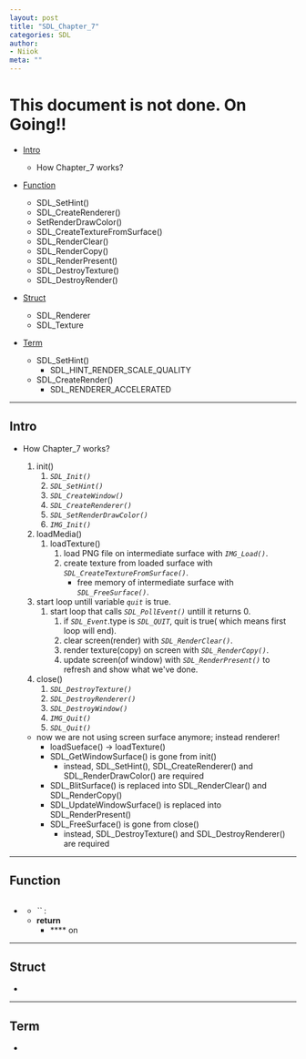 ```yaml
---
layout: post
title: "SDL_Chapter_7"
categories: SDL
author:
- Niiok
meta: ""
---
```


# This document is not done. On Going!!

- [Intro](#intro)
  - How Chapter_7 works?

- [Function](#function)
  - SDL_SetHint()
  - SDL_CreateRenderer()
  - SetRenderDrawColor()
  - SDL_CreateTextureFromSurface()
  - SDL_RenderClear()
  - SDL_RenderCopy()
  - SDL_RenderPresent()
  - SDL_DestroyTexture()
  - SDL_DestroyRender()

- [Struct](#struct)
  - SDL_Renderer
  - SDL_Texture

- [Term](#term)
  - SDL_SetHint()
    - SDL_HINT_RENDER_SCALE_QUALITY
  - SDL_CreateRender()
    - SDL_RENDERER_ACCELERATED

- - - - - - - - - - - - - - - - - - - - - - - - - - - - - - - - - - - - - - - - - - - - - - - - - - - - - - - - - - - - - - - - - - - - - - - - - - - 

## Intro
    
- How Chapter_7 works?
  1. init()
     1. _`SDL_Init()`_
     2. _`SDL_SetHint()`_
     3. _`SDL_CreateWindow()`_
     4. _`SDL_CreateRenderer()`_
     5. _`SDL_SetRenderDrawColor()`_
     6. _`IMG_Init()`_
  2. loadMedia()
     1. loadTexture()
        1. load PNG file on intermediate surface with _`IMG_Load()`_.
        2. create texture from loaded surface with _`SDL_CreateTextureFromSurface()`_.
           - free memory of intermediate surface with _`SDL_FreeSurface()`_.
  3. start loop untill variable _`quit`_ is true.
     1. start loop that calls _`SDL_PollEvent()`_ untill it returns 0.
        1. if _`SDL_Event`_.type is _`SDL_QUIT`_, quit is true( which means first loop will end).
        2. clear screen(render) with _`SDL_RenderClear()`_.
        3. render texture(copy) on screen with _`SDL_RenderCopy()`_.
        4. update screen(of window) with _`SDL_RenderPresent()`_ to refresh and show what we've done.
  4. close()
     1. _`SDL_DestroyTexture()`_
     2. _`SDL_DestroyRenderer()`_
     3. _`SDL_DestroyWindow()`_
     4. _`IMG_Quit()`_
     5. _`SDL_Quit()`_
  
  - now we are not using screen surface anymore; instead renderer!
    - loadSueface() -> loadTexture()
    - SDL_GetWindowSurface() is gone from init()
      - instead, SDL_SetHint(), SDL_CreateRenderer() and SDL_RenderDrawColor() are required
    - SDL_BlitSurface() is replaced into SDL_RenderClear() and SDL_RenderCopy()
    - SDL_UpdateWindowSurface() is replaced into SDL_RenderPresent()
    - SDL_FreeSurface() is gone from close()
      - instead, SDL_DestroyTexture() and SDL_DestroyRenderer() are required
    
- - - - - - - - - - - - - - - - - - - - - - - - - - - - - - - - - - - - - - - - - - - - - - - - - - - - - - - - - - - - - - - - - - - - - - - - - - - 

## Function
    
- 
  ```C
  
  ```
  - _``_ : 
  - **return**
    - **** on 
  > 
    
- - - - - - - - - - - - - - - - - - - - - - - - - - - - - - - - - - - - - - - - - - - - - - - - - - - - - - - - - - - - - - - - - - - - - - - - - - - 

## Struct
    
- 
    
- - - - - - - - - - - - - - - - - - - - - - - - - - - - - - - - - - - - - - - - - - - - - - - - - - - - - - - - - - - - - - - - - - - - - - - - - - - 

## Term
    
- 
    
